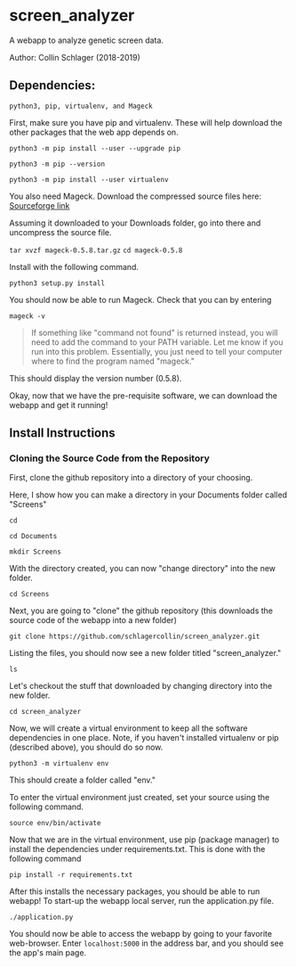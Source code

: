 # screen_analyzer
A webapp to analyze genetic screen data.

Author: Collin Schlager (2018-2019)

## Dependencies:
```python3, pip, virtualenv, and Mageck```

First, make sure you have pip and virtualenv. These will help download the other packages that the web app depends on.

```python3 -m pip install --user --upgrade pip```

```python3 -m pip --version```

```python3 -m pip install --user virtualenv```

You also need Mageck. Download the compressed source files here: [Sourceforge link](https://sourceforge.net/projects/mageck/files/latest/download)

Assuming it downloaded to your Downloads folder, go into there and uncompress the source file.

```tar xvzf mageck-0.5.8.tar.gz```
```cd mageck-0.5.8```

Install with the following command.

```python3 setup.py install```

You should now be able to run Mageck. Check that you can by entering

```mageck -v```

>If something like "command not found" is returned instead, you will need to add the command to your PATH variable. Let me know if you run into this problem. Essentially, you just need to tell your computer where to find the program named "mageck."

This should display the version number (0.5.8).

Okay, now that we have the pre-requisite software, we can download the webapp and get it running!

## Install Instructions

### Cloning the Source Code from the Repository

First, clone the github repository into a directory of your choosing. 

Here, I show how you can make a directory in your Documents folder called "Screens"

```cd```

```cd Documents```

```mkdir Screens```

With the directory created, you can now "change directory" into the new folder.

```cd Screens```

Next, you are going to "clone" the github repository (this downloads the source code of the webapp into a new folder)

```git clone https://github.com/schlagercollin/screen_analyzer.git```

Listing the files, you should now see a new folder titled "screen_analyzer."

```ls```

Let's checkout the stuff that downloaded by changing directory into the new folder.

```cd screen_analyzer```

Now, we will create a virtual environment to keep all the software dependencies in one place. Note, if you haven't installed virtualenv or pip (described above), you should do so now.

```python3 -m virtualenv env```

This should create a folder called "env."

To enter the virtual environment just created, set your source using the following command.

```source env/bin/activate```

Now that we are in the virtual environment, use pip (package manager) to install the dependencies under requirements.txt. This is done with the following command

```pip install -r requirements.txt```

After this installs the necessary packages, you should be able to run webapp! To start-up the webapp local server, run the application.py file.

```./application.py```

You should now be able to access the webapp by going to your favorite web-browser. Enter `localhost:5000` in the address bar, and you should see the app's main page.
